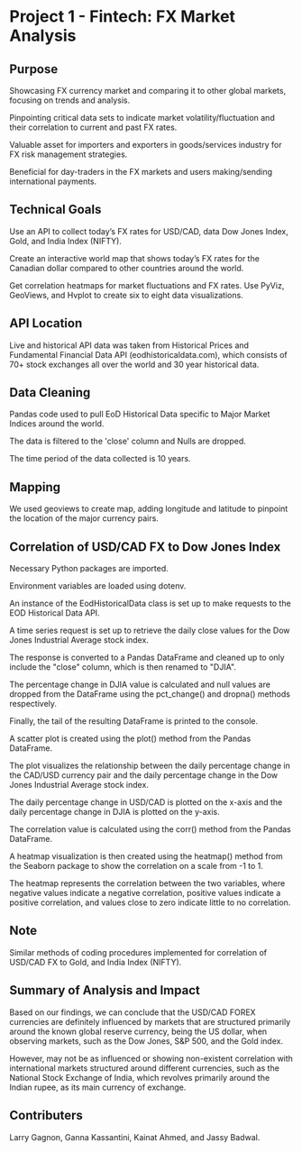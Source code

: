 # Project 1 - Fintech: FX Market Analysis

## Purpose 

Showcasing FX currency market and comparing it to other global markets, focusing on trends and analysis. 

Pinpointing critical data sets to indicate market volatility/fluctuation and their correlation to current and past FX rates. 

Valuable asset for importers and exporters in goods/services industry for FX risk management strategies. 

Beneficial for day-traders in the FX markets and users making/sending international payments. 

## Technical Goals 

Use an API to collect today’s FX rates for USD/CAD, data Dow Jones Index, Gold, and India Index (NIFTY). 

Create an interactive world map that shows today’s FX rates for the Canadian dollar compared to other countries around the world.

Get correlation heatmaps for market fluctuations and FX rates. Use PyViz, GeoViews, and Hvplot to create six to eight data visualizations. 

## API Location 

Live and historical API data was taken from Historical Prices and Fundamental Financial Data API (eodhistoricaldata.com), which consists of 70+ stock exchanges all over the world and 30 year historical data. 

## Data Cleaning 

Pandas code used to pull EoD Historical Data specific to Major Market Indices around the world. 

The data is filtered to the 'close' column and Nulls are dropped. 

The time period of the data collected is 10 years.

## Mapping 

We used geoviews to create map, adding longitude and latitude to pinpoint the location of the major currency pairs.

## Correlation of USD/CAD FX to Dow Jones Index

Necessary Python packages are imported.

Environment variables are loaded using dotenv.

An instance of the EodHistoricalData class is set up to make requests to the EOD Historical Data API.

A time series request is set up to retrieve the daily close values for the Dow Jones Industrial Average stock index.

The response is converted to a Pandas DataFrame and cleaned up to only include the "close" column, which is then renamed to "DJIA".

The percentage change in DJIA value is calculated and null values are dropped from the DataFrame using the pct_change() and dropna() methods respectively.

Finally, the tail of the resulting DataFrame is printed to the console.

A scatter plot is created using the plot() method from the Pandas DataFrame.

The plot visualizes the relationship between the daily percentage change in the CAD/USD currency pair and the daily percentage change in the Dow Jones Industrial Average stock index.

The daily percentage change in USD/CAD is plotted on the x-axis and the daily percentage change in DJIA is plotted on the y-axis.

The correlation value is calculated using the corr() method from the Pandas DataFrame.

A heatmap visualization is then created using the heatmap() method from the Seaborn package to show the correlation on a scale from -1 to 1.

The heatmap represents the correlation between the two variables, where negative values indicate a negative correlation, positive values indicate a positive correlation, and values close to zero indicate little to no correlation.

## Note 

Similar methods of coding procedures implemented for correlation of USD/CAD FX to Gold, and India Index (NIFTY). 

## Summary of Analysis and Impact 

Based on our findings, we can conclude that the USD/CAD FOREX currencies are definitely influenced by markets that are structured primarily around the known global reserve currency, being the US dollar, when observing markets, such as the Dow Jones, S&P 500, and the Gold index. 

However, may not be as influenced or showing non-existent correlation with international markets structured around different currencies, such as the National Stock Exchange of India, which revolves primarily around the Indian rupee, as its main currency of exchange.

## Contributers 

Larry Gagnon, Ganna Kassantini, Kainat Ahmed, and Jassy Badwal. 
